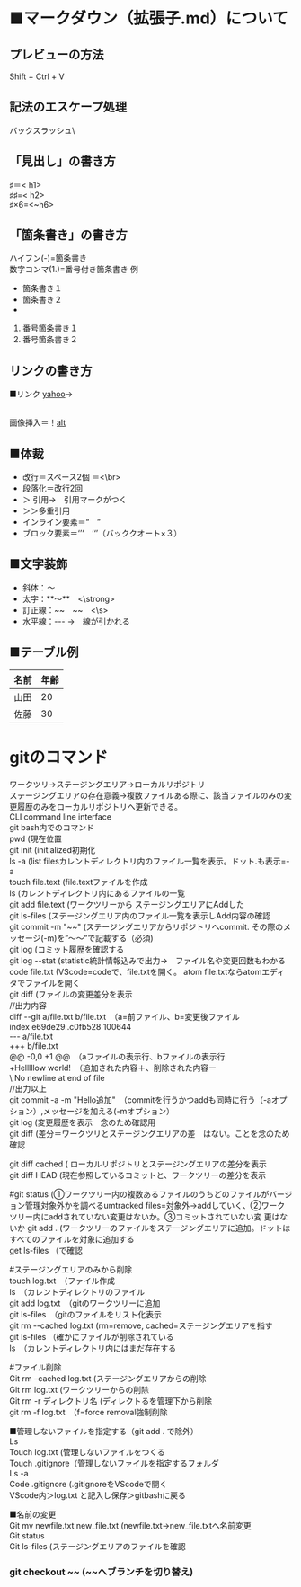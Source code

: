 # ■マークダウン（拡張子.md）について  
## プレビューの方法
Shift + Ctrl + V  
## 記法のエスケープ処理　　
バックスラッシュ\  
## 「見出し」の書き方
♯＝< h1>  
♯♯=< h2>  
♯×6=<~h6>  

## 「箇条書き」の書き方
ハイフン(\-)=箇条書き  
数字コンマ(1.)=番号付き箇条書き
例
- 箇条書き１  
- 箇条書き２  
-   
1. 番号箇条書き１  
1. 番号箇条書き２  

## リンクの書き方
■リンク
[yahoo](https:~.co.jp)→ <p><a href=”https:~.jp”></a><p>  
画像挿入＝！[alt](https:~.pmg)

## ■体裁  
- 改行＝スペース2個 ＝<\br>
- 段落化＝改行2回
- ＞ 引用→　引用マークがつく
- ＞＞多重引用
- インライン要素＝“　”
- ブロック要素＝‘’‘　’‘’（バッククオート×３）

## ■文字装飾  
- 斜体：*～*
- 太字：\**～**　<\strong>
- 訂正線：\~~　\~~　<\s>
- 水平線：--- →　線が引かれる

## ■テーブル例  
名前|年齢
-|-
山田|20
佐藤|30

# gitのコマンド  
ワークツリ→ステージングエリア→ローカルリポジトリ  
ステージングエリアの存在意義→複数ファイルある際に、該当ファイルのみの変更履歴のみをローカルリポジトリへ更新できる。  
CLI command line interface  
git bash内でのコマンド  
pwd (現在位置    
git init (initialized初期化  
ls -a (list filesカレントディレクトリ内のファイル一覧を表示。ドット.も表示=-a  
touch file.text (file.textファイルを作成  
ls (カレントディレクトリ内にあるファイルの一覧  
git add file.text (ワークツリーから ステージングエリアにAddした  
git ls-files (ステージングエリア内のファイル一覧を表示しAdd内容の確認  
git commit -m "~~" (ステージングエリアからリポジトリへcommit. その際のメッセージ(-m)を”～～”で記載する（必須)  
git log (コミット履歴を確認する  
git log --stat (statistic統計情報込みで出力→　ファイル名や変更回数もわかる  
code file.txt (VScode=codeで、file.txtを開く。 atom file.txtならatomエディタでファイルを開く  
git diff (ファイルの変更差分を表示  
//出力内容  
diff --git a/file.txt b/file.txt　（a=前ファイル、b=変更後ファイル  
index e69de29..c0fb528 100644  
--- a/file.txt  
+++ b/file.txt  
@@ -0,0 +1 @@　（aファイルの表示行、bファイルの表示行  
+Helllllow world!　（追加された内容＋、削除された内容ー  
\ No newline at end of file  
//出力以上  
git commit -a -m "Hello追加"　（commitを行うかつaddも同時に行う（-aオプション）,メッセージを加える(-mオプション）  
git log (変更履歴を表示　念のため確認用  
git diff (差分＝ワークツリとステージングエリアの差　はない。ことを念のため確認  

git diff cached ( ローカルリポジトリとステージングエリアの差分を表示  
git diff HEAD (現在参照しているコミットと、ワークツリーの差分を表示  

#git status (➀ワークツリー内の複数あるファイルのうちどのファイルがバージョン管理対象外かを調べるumtracked files=対象外→addしていく、②ワークツリー内にaddされていない変更はないか。③コミットされていない変  更はないか
git add . (ワークツリーのファイルをステージングエリアに追加。ドットはすべてのファイルを対象に追加する  
get ls-files （で確認  

#ステージングエリアのみから削除  
touch log.txt　（ファイル作成  
ls　（カレントディレクトリのファイル  
git add log.txt　（gitのワークツリーに追加  
git ls-files　（gitのファイルをリスト化表示  
git rm --cached log.txt (rm=remove, cached=ステージングエリアを指す  
git ls-files （確かにファイルが削除されている  
ls　（カレントディレクトリ内にはまだ存在する  

#ファイル削除  
Git rm –cached log.txt (ステージングエリアからの削除  
Git rm log.txt (ワークツリーからの削除  
Git rm -r ディレクトリ名 (ディレクトるを管理下から削除  
git rm -f log.txt　（f=force removal強制削除  

■管理しないファイルを指定する（git add . で除外）  
Ls  
Touch log.txt (管理しないファイルをつくる  
Touch .gitignore（管理しないファイルを指定するフォルダ  
Ls -a  
Code .gitignore (.gitignoreをVScodeで開く  
VScode内＞log.txt と記入し保存＞gitbashに戻る  
  
■名前の変更  
Git mv newfile.txt new_file.txt (newfile.txt→new_file.txtへ名前変更  
Git status  
Git ls-files (ステージングエリアのファイルを確認  

### git checkout \~~ (~~へブランチを切り替え)
